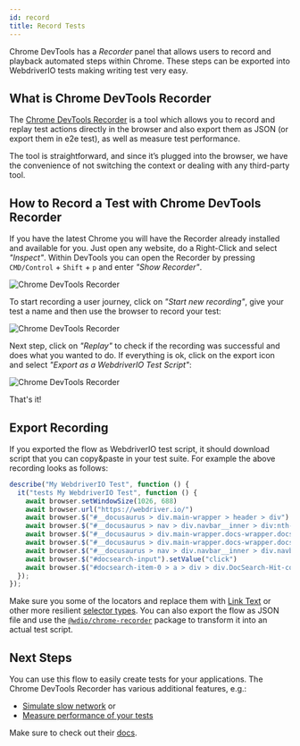 ```yaml
---
id: record
title: Record Tests
---
```


Chrome DevTools has a _Recorder_ panel that allows users to record and playback automated steps within Chrome. These steps can be exported into WebdriverIO tests making writing test very easy.

## What is Chrome DevTools Recorder

The [Chrome DevTools Recorder](https://developer.chrome.com/docs/devtools/recorder/) is a tool which allows you to record and replay test actions directly in the browser and also export them as JSON (or export them in e2e test), as well as measure test performance.

The tool is straightforward, and since it’s plugged into the browser, we have the convenience of not switching the context or dealing with any third-party tool.

## How to Record a Test with Chrome DevTools Recorder

If you have the latest Chrome you will have the Recorder already installed and available for you. Just open any website, do a Right-Click and select _"Inspect"_. Within DevTools you can open the Recorder by pressing `CMD/Control` + `Shift` + `p` and enter _"Show Recorder"_.

![Chrome DevTools Recorder](/img/recorder/recorder.png)

To start recording a user journey, click on _"Start new recording"_, give your test a name and then use the browser to record your test:

![Chrome DevTools Recorder](/img/recorder/demo.gif)

Next step, click on _"Replay"_ to check if the recording was successful and does what you wanted to do. If everything is ok, click on the export icon and select _"Export as a WebdriverIO Test Script"_:

![Chrome DevTools Recorder](/img/recorder/export.gif)

That's it!

## Export Recording

If you exported the flow as WebdriverIO test script, it should download script that you can copy&paste in your test suite. For example the above recording looks as follows:

```ts
describe("My WebdriverIO Test", function () {
  it("tests My WebdriverIO Test", function () {
    await browser.setWindowSize(1026, 688)
    await browser.url("https://webdriver.io/")
    await browser.$("#__docusaurus > div.main-wrapper > header > div").click()
    await browser.$("#__docusaurus > nav > div.navbar__inner > div:nth-child(1) > a:nth-child(3)").click()
    await browser.$("#__docusaurus > div.main-wrapper.docs-wrapper.docs-doc-page > div > aside > div > nav > ul > li:nth-child(4) > div > a").click()
    await browser.$("#__docusaurus > div.main-wrapper.docs-wrapper.docs-doc-page > div > aside > div > nav > ul > li:nth-child(4) > ul > li:nth-child(2) > a").click()
    await browser.$("#__docusaurus > nav > div.navbar__inner > div.navbar__items.navbar__items--right > div.searchBox_qEbK > button > span.DocSearch-Button-Container > span").click()
    await browser.$("#docsearch-input").setValue("click")
    await browser.$("#docsearch-item-0 > a > div > div.DocSearch-Hit-content-wrapper > span").click()
  });
});
```

Make sure you some of the locators and replace them with [Link Text](/docs/selectors#link-text) or other more resilient [selector types](/docs/selectors). You can also export the flow as JSON file and use the [`@wdio/chrome-recorder`](https://github.com/webdriverio/chrome-recorder) package to transform it into an actual test script.

## Next Steps

You can use this flow to easily create tests for your applications. The Chrome DevTools Recorder has various additional features, e.g.:

- [Simulate slow network](https://developer.chrome.com/docs/devtools/recorder/#simulate-slow-network) or
- [Measure performance of your tests](https://developer.chrome.com/docs/devtools/recorder/#measure)

Make sure to check out their [docs](https://developer.chrome.com/docs/devtools/recorder).

